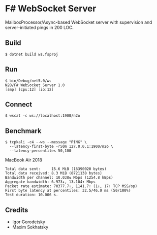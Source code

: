 F# WebSocket Server
===================

MailboxProcessor/Async-based WebSocket server with supervision and server-initiated pings in 200 LOC.

Build
-----

```
$ dotnet build ws.fsproj
```

Run
---

```
$ bin/Debug/net5.0/ws
N2O/F# WebSocket Server 1.0
[smp] [cpu:12] [io:12]
```

Connect
-------

```
$ wscat -c ws://localhost:1900/n2o
```

Benchmark
---------

```
$ tcpkali -c4 --ws --message "PING" \
  --latency-first-byte -r50m 127.0.0.1:1900/n2o \
  --latency-percentiles 50,100
```

MacBook Air 2018

```
Total data sent:     15.6 MiB (16390020 bytes)
Total data received: 8.3 MiB (8721138 bytes)
Bandwidth per channel: 10.038⇅ Mbps (1254.8 kBps)
Aggregate bandwidth: 6.973↓, 13.104↑ Mbps
Packet rate estimate: 70377.7↓, 1141.7↑ (1↓, 17↑ TCP MSS/op)
First byte latency at percentiles: 32.5/46.0 ms (50/100%)
Test duration: 10.006 s.
```

Credits
-------

* Igor Gorodetsky
* Maxim Sokhatsky
